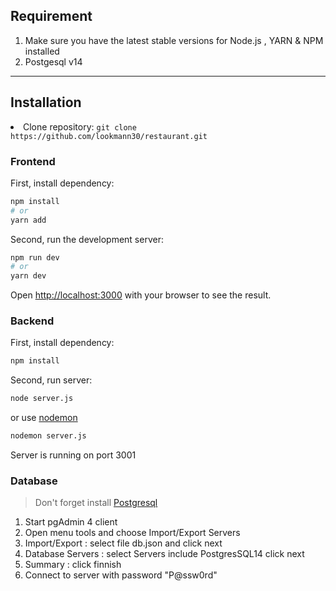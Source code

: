 
<h2>
    Requirement
</h2>
<ol>
    <li>Make sure you have the latest stable versions for Node.js , YARN & NPM installed</li>
    <li>Postgesql v14</li>
    
</ol>

---

<h2>
    Installation
</h2>
<p>
    <li>Clone repository: <code>git clone https://github.com/lookmann30/restaurant.git</code></li>
</p>

### Frontend

First, install dependency:

```bash
npm install
# or
yarn add
```

Second, run the development server:

```bash
npm run dev
# or
yarn dev
```

Open [http://localhost:3000](http://localhost:3000) with your browser to see the result.


### Backend

First, install dependency:

```bash
npm install
```

Second, run server:

```bash
node server.js
```
or use [nodemon](https://github.com/remy/nodemon)
```bash
nodemon server.js
```

Server is running on port 3001

### Database
> Don't forget install [Postgresql](https://www.postgresql.org/download/)

<ol>
    <li>Start pgAdmin 4 client</li>
    <li>Open menu tools and choose Import/Export Servers</li>
    <li>Import/Export : select file db.json and click next</li>
    <li>Database Servers : select Servers include PostgresSQL14 click next</li>
    <li>Summary : click finnish</li>
    <li>Connect to server with password "P@ssw0rd"</li>
</ol>
